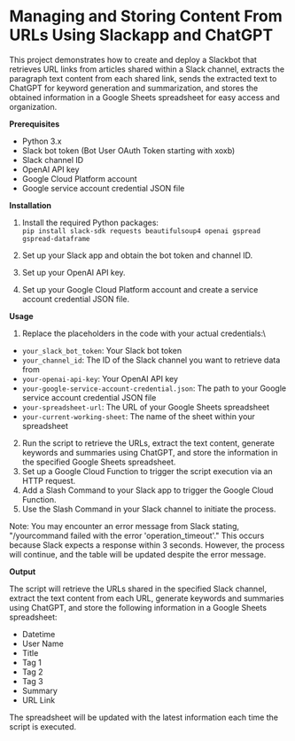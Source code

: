 # Managing and Storing Content From URLs Using Slackapp and ChatGPT
This project demonstrates how to create and deploy a Slackbot that retrieves URL links from articles shared within a Slack channel, extracts the paragraph text content from each shared link, sends the extracted text to ChatGPT for keyword generation and summarization, and stores the obtained information in a Google Sheets spreadsheet for easy access and organization.

**Prerequisites**
* Python 3.x
* Slack bot token (Bot User OAuth Token starting with xoxb)
* Slack channel ID
* OpenAI API key
* Google Cloud Platform account
* Google service account credential JSON file

**Installation**

1. Install the required Python packages:\
`pip install slack-sdk requests beautifulsoup4 openai gspread gspread-dataframe`

2. Set up your Slack app and obtain the bot token and channel ID.
3. Set up your OpenAI API key.
4. Set up your Google Cloud Platform account and create a service account credential JSON file.

**Usage**

1. Replace the placeholders in the code with your actual credentials:\
* `your_slack_bot_token`: Your Slack bot token
* `your_channel_id`: The ID of the Slack channel you want to retrieve data from
* `your-openai-api-key`: Your OpenAI API key
* `your-google-service-account-credential.json`: The path to your Google service account credential JSON file
* `your-spreadsheet-url`: The URL of your Google Sheets spreadsheet
* `your-current-working-sheet`: The name of the sheet within your spreadsheet

2. Run the script to retrieve the URLs, extract the text content, generate keywords and summaries using ChatGPT, and store the information in the specified Google Sheets spreadsheet.
3. Set up a Google Cloud Function to trigger the script execution via an HTTP request.
4. Add a Slash Command to your Slack app to trigger the Google Cloud Function.
5. Use the Slash Command in your Slack channel to initiate the process.

Note: You may encounter an error message from Slack stating, "/yourcommand failed with the error 'operation_timeout'." This occurs because Slack expects a response within 3 seconds. However, the process will continue, and the table will be updated despite the error message.

**Output**

The script will retrieve the URLs shared in the specified Slack channel, extract the text content from each URL, generate keywords and summaries using ChatGPT, and store the following information in a Google Sheets spreadsheet:
* Datetime
* User Name
* Title
* Tag 1
* Tag 2
* Tag 3
* Summary
* URL Link

The spreadsheet will be updated with the latest information each time the script is executed.
